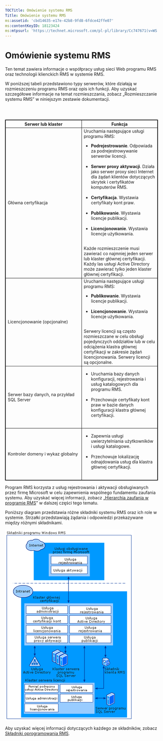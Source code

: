 ```yaml
---
TOCTitle: Omówienie systemu RMS
Title: Omówienie systemu RMS
ms:assetid: 'cbd14635-e17e-42b8-9fd8-6fdce42ffe07'
ms:contentKeyID: 18123424
ms:mtpsurl: 'https://technet.microsoft.com/pl-pl/library/Cc747671(v=WS.10)'
---
```


Omówienie systemu RMS
=====================

Ten temat zawiera informacje o współpracy usług sieci Web programu RMS oraz technologii klienckich RMS w systemie RMS.

W poniższej tabeli przedstawiono typy serwerów, które działają w rozmieszczeniu programu RMS oraz opis ich funkcji. Aby uzyskać szczegółowe informacje na temat rozmieszczania, zobacz „Rozmieszczanie systemu RMS” w niniejszym zestawie dokumentacji.

###  

 
<table style="border:1px solid black;">
<colgroup>
<col width="50%" />
<col width="50%" />
</colgroup>
<thead>
<tr class="header">
<th style="border:1px solid black;" >Serwer lub klaster</th>
<th style="border:1px solid black;" >Funkcja</th>
</tr>
</thead>
<tbody>
<tr class="odd">
<td style="border:1px solid black;">Główna certyfikacja</td>
<td style="border:1px solid black;">Uruchamia następujące usługi programu RMS:
<ul>
<li><strong>Podrejestrowanie</strong>. Odpowiada za podrejestrowywanie serwerów licencji.<br />
<br />
</li>
<li><strong>Serwer proxy aktywacji</strong>. Działa jako serwer proxy sieci Internet dla żądań klientów dotyczących skrytek i certyfikatów komputerów RMS.<br />
<br />
</li>
<li><strong>Certyfikacja</strong>. Wystawia certyfikaty kont praw.<br />
<br />
</li>
<li><strong>Publikowanie</strong>. Wystawia licencje publikacji.<br />
<br />
</li>
<li><strong>Licencjonowanie</strong>. Wystawia licencje użytkowania.<br />
<br />
</li>
</ul>
Każde rozmieszczenie musi zawierać co najmniej jeden serwer lub klaster głównej certyfikacji. Każdy las usługi Active Directory może zawierać tylko jeden klaster głównej certyfikacji.</td>
</tr>
<tr class="even">
<td style="border:1px solid black;">Licencjonowanie (opcjonalne)</td>
<td style="border:1px solid black;">Uruchamia następujące usługi programu RMS:
<ul>
<li><strong>Publikowanie</strong>. Wystawia licencje publikacji.<br />
<br />
</li>
<li><strong>Licencjonowanie</strong>. Wystawia licencje użytkowania.<br />
<br />
</li>
</ul>
Serwery licencji są często rozmieszczane w celu obsługi pojedynczych oddziałów lub w celu odciążenia klastra głównej certyfikacji w zakresie żądań licencjonowania. Serwery licencji są opcjonalne.</td>
</tr>
<tr class="odd">
<td style="border:1px solid black;">Serwer bazy danych, na przykład SQL Server</td>
<td style="border:1px solid black;"><ul>
<li>Uruchamia bazy danych konfiguracji, rejestrowania i usług katalogowych dla programu RMS.<br />
<br />
</li>
<li>Przechowuje certyfikaty kont praw w bazie danych konfiguracji klastra głównej certyfikacji.<br />
<br />
</li>
</ul></td>
</tr>
<tr class="even">
<td style="border:1px solid black;">Kontroler domeny i wykaz globalny</td>
<td style="border:1px solid black;"><ul>
<li>Zapewnia usługi uwierzytelniania użytkowników i usługi katalogowe.<br />
<br />
</li>
<li>Przechowuje lokalizację odnajdowania usług dla klastra głównej certyfikacji.<br />
<br />
</li>
</ul></td>
</tr>
</tbody>
</table>
 

Program RMS korzysta z usług rejestrowania i aktywacji obsługiwanych przez firmę Microsoft w celu zapewnienia wspólnego fundamentu zaufania systemu. Aby uzyskać więcej informacji, zobacz „[Hierarchia zaufania w programie RMS](https://technet.microsoft.com/2d44182f-a653-4383-aba1-dade53f7cf9a)” w dalszej części tego tematu.

Poniższy diagram przedstawia różne składniki systemu RMS oraz ich role w systemie. Strzałki przedstawiają żądania i odpowiedzi przekazywane między różnymi składnikami.

![](images/Cc747671.29138741-d45c-459b-8ead-b9bc3f708dd5(WS.10).gif)

Aby uzyskać więcej informacji dotyczących każdego ze składników, zobacz [Składniki oprogramowania RMS](https://technet.microsoft.com/e38a840e-f390-48fd-8354-50108a64f5ca).
